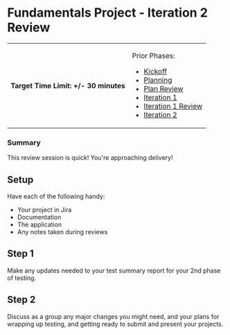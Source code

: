 # Fundamentals Project - Iteration 2 Review

<table><tbody><tr><td markdown="1">

#### Target Time Limit: +/- 30 minutes

</td>
<td markdown="1">

Prior Phases:

- <a href="https://devmountain.github.io/qa_student_assignments/units/unit_1_fundamentals/1.07/project1.01.html" target="\_blank">Kickoff</a>
- <a href="https://devmountain.github.io/qa_student_assignments/units/unit_1_fundamentals/1.07/project1.02.html" target="\_blank">Planning</a>
- <a href="https://devmountain.github.io/qa_student_assignments/units/unit_1_fundamentals/1.07/project1.03.html" target="\_blank">Plan
  Review</a>
- <a href="https://devmountain.github.io/qa_student_assignments/units/unit_1_fundamentals/1.07/project1.04.html" target="\_blank">Iteration
  1</a>
- <a href="https://devmountain.github.io/qa_student_assignments/units/unit_1_fundamentals/1.08/project1.05.html" target="\_blank">Iteration
  1 Review</a>
- <a href="https://devmountain.github.io/qa_student_assignments/units/unit_1_fundamentals/1.08/project1.06.html" target="\_blank">Iteration
  2</a>

</td></tr></tbody></table>

### Summary

This review session is quick! You're approaching delivery!

## Setup

Have each of the following handy:

- Your project in Jira
- Documentation
- The application
- Any notes taken during reviews

## Step 1

Make any updates needed to your test summary report for your 2nd phase of
testing.

## Step 2

Discuss as a group any major changes you might need, and your plans for wrapping
up testing, and getting ready to submit and present your projects.
